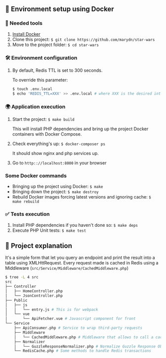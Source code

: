 ## 🚀 Environment setup using Docker

### 🐳 Needed tools

1. [Install Docker](https://www.docker.com/get-started)
2. Clone this project: `$ git clone https://github.com/marydn/star-wars`
3. Move to the project folder: `$ cd star-wars`

### 🛠️ Environment configuration

1. By default, Redis TTL is set to 300 seconds. 
    
   To override this parameter: 
    
    ```bash
    $ touch .env.local
    $ echo 'REDIS_TTL=XXX' >> .env.local # where XXX is the desired int value
    ```

### 🌍 Application execution

1. Start the project: `$ make build`
   
    This will install PHP dependencies and bring up the project Docker containers with Docker Compose.

2. Check everything's up: `$ docker-composer ps`

    It should show nginx and php services up.

3. Go to `http:://localhost:8000` in your browser

### Some Docker commands

- Bringing up the project using Docker: `$ make`
- Bringing down the project: `$ make destroy`
- Rebuild Docker images forcing latest versions and ignoring cache: `$ make rebuild`

### ✅ Tests execution

1. Install PHP dependencies if you haven't done so: `$ make deps`
2. Execute PHP Unit tests: `$ make test`

## 🤔 Project explanation

It's a simple form that let you query an endpoint and print the result into a table using XMLHttRequest.
Every request made is cached in Redis using a Middleware (`src/Service/Middleware/CachedMiddleware.php`)

```bash
$ tree -L 4 src
src
├── Controller
│   ├── HomeController.php
│   └── JsonController.php
├── Public
│   ├── js
│   │   └── entry.js # This is for webpack
│   └── vue
│       └── ApiFetcher.vue # Javascript component for front
└── Service
    ├── ApiConsumer.php # Service to wrap third-party requests
    ├── Middleware
    │   └── CachedMiddleware.php # Middleware that allows to call a cache wrapper per API call
    ├── Normalizer
    │   └── GuzzleResponseNormalizer.php # Normalize Guzzle Response Objects to save and retrieve to/from Redis
    └── RedisCache.php # Some methods to handle Redis transactions
```